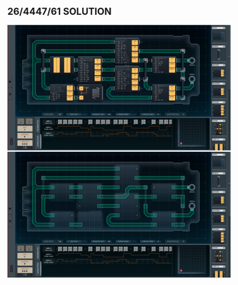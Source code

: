 26/4447/61 SOLUTION
-------------------

![screenshot0](https://github.com/shiawasenahikari/Shenzhen-IO-Solutions/blob/master/bonus-3113-aquatic-harvesting-robot/screenshot0.png)
![screenshot0-wires](https://github.com/shiawasenahikari/Shenzhen-IO-Solutions/blob/master/bonus-3113-aquatic-harvesting-robot/screenshot0-wires.png)

